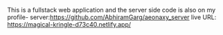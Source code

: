 This is a fullstack web application and the server side code is also on my profile-
server:https://github.com/AbhiramGarg/aeonaxy_server
live URL: https://magical-kringle-d73c40.netlify.app/

